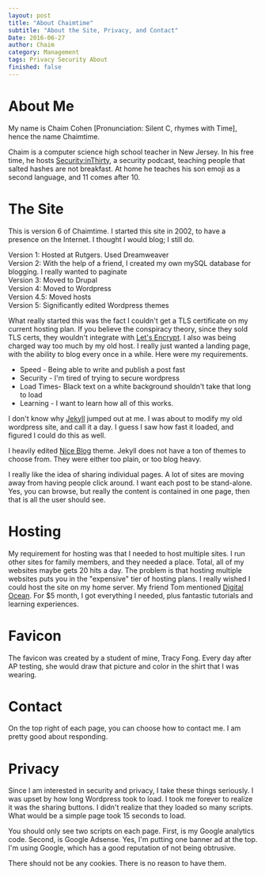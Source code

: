 ```yaml
---
layout: post
title: "About Chaimtime"
subtitle: "About the Site, Privacy, and Contact"
Date: 2016-06-27
author: Chaim
category: Management
tags: Privacy Security About 
finished: false
---
```



# About Me


My name is Chaim Cohen [Pronunciation: Silent C, rhymes with Time], hence the name Chaimtime.

Chaim is a computer science high school teacher in New Jersey. In his free time, he hosts [Security:inThirty], a security podcast, teaching people that salted hashes are not breakfast. At home he teaches his son emoji as a second language, and 11 comes after 10.

# The Site

This is version 6 of Chaimtime. I started this site in 2002, to have a presence on the Internet. I thought I would blog; I still do.

Version 1: Hosted at Rutgers. Used Dreamweaver
<br>
Version 2: With the help of a friend, I created my own mySQL database for blogging. I really wanted to paginate
<br>
Version 3: Moved to Drupal
<br>
Version 4: Moved to Wordpress
<br>
Version 4.5: Moved hosts
<br>
Version 5: Significantly edited Wordpress themes

What really started this was the fact I couldn't get a TLS certificate on my current hosting plan. If you believe the conspiracy theory, since they sold
TLS certs, they wouldn't integrate with [Let's Encrypt]. I also was being charged way too much by my old host. I really just wanted a landing page, with the
ability to blog every once in a while. Here were my requirements.

- Speed - Being able to write and publish a post fast
- Security - I'm tired of trying to secure wordpress
- Load Times- Black text on a white background shouldn't take that long to load
- Learning - I want to learn how all of this works.
	
I don't know why [Jekyll] jumped out at me. I was about to modify my old wordpress site, and call it a day. I guess I saw how fast it loaded, and figured
I could do this as well.


I heavily edited [Nice Blog] theme. Jekyll does not have a ton of themes to choose from. They were either too plain, or too blog heavy. 

I really like the idea of sharing individual pages. A lot of sites are moving away from having people click around. I want each post to be stand-alone. Yes, you can browse, but really the content
is contained in one page, then that is all the user should see.

# Hosting

My requirement for hosting was that I needed to host multiple sites. I run other sites for family members, and they needed a place. Total, all of my websites
maybe gets 20 hits a day. The problem is that hosting multiple websites puts you in the "expensive" tier of hosting plans. I really wished I could host the site on 
my home server. My friend Tom mentioned [Digital Ocean]. For $5 month, I got everything I needed, plus fantastic tutorials and learning experiences.

# Favicon
The favicon was created by a student of mine, Tracy Fong. Every day after AP testing, she would draw that picture and color in
the shirt that I was wearing.

# Contact
On the top right of each page, you can choose how to contact me. I am pretty good about responding. 

# Privacy
Since I am interested in security and privacy, I take these things seriously. I was upset by how long Wordpress took to load. I took me forever to realize it was the sharing buttons. I didn't realize
that they loaded so many scripts. What would be a simple page took 15 seconds to load.

You should only see two scripts on each page. First, is my Google analytics code. Second, is Google Adsense. Yes, I'm putting one banner ad at the top. I'm using Google, which has a 
good reputation of not being obtrusive.

There should not be any cookies. There is no reason to have them.



[Jekyll]: <https://jekyllrb.com>
[Let's Encrypt]: <https://letsencrypt.org>
[Nice Blog]: <http://jekyllthemes.org/themes/nice-blog/>
[Digital Ocean]: <https://m.do.co/c/d213df149b40>
[Security:inThirty]:<http://inthirty.net>
 
